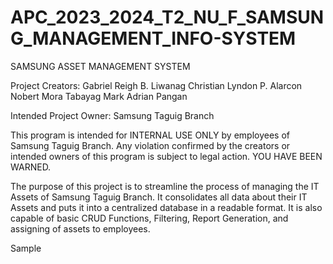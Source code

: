 # APC_2023_2024_T2_NU_F_SAMSUNG_MANAGEMENT_INFO-SYSTEM

SAMSUNG ASSET MANAGEMENT SYSTEM

Project Creators:
Gabriel Reigh B. Liwanag
Christian Lyndon P. Alarcon
Nobert Mora Tabayag
Mark Adrian Pangan

Intended Project Owner:
Samsung Taguig Branch

This program is intended for INTERNAL USE ONLY by employees of Samsung Taguig Branch. Any violation confirmed by the creators or intended owners of this program is subject to legal action. YOU HAVE BEEN WARNED.

The purpose of this project is to streamline the process of managing the IT Assets of Samsung Taguig Branch. It consolidates all data about their IT Assets and puts it into a centralized database in a readable format. It is also capable of basic CRUD Functions, Filtering, Report Generation, and assigning of assets to employees.

Sample